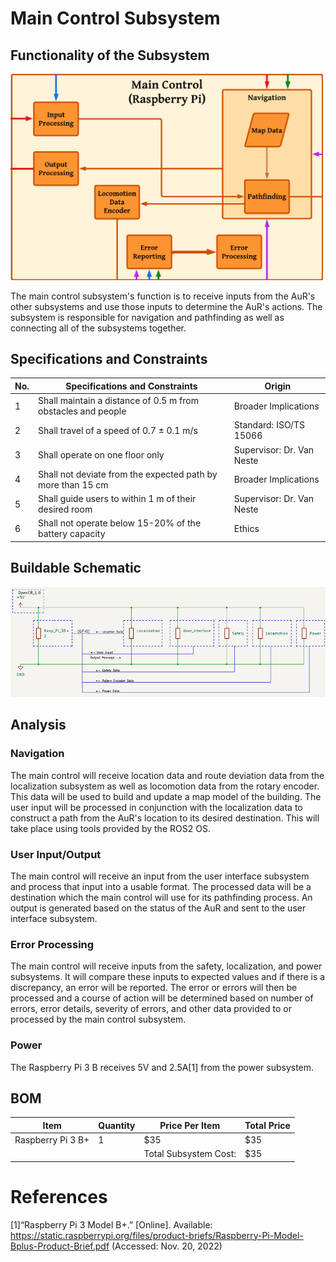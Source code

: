 # Main Control Subsystem

## Functionality of the Subsystem
<img src="Main_Cntrol_Block.png" alt="Figure 1" width="500" style="  margin-left: auto; margin-right: auto;"/>

The main control subsystem's function is to receive inputs from the AuR's other subsystems and use those inputs to determine the AuR's actions. The subsystem is responsible for navigation and pathfinding as well as connecting all of the subsystems together.

## Specifications and Constraints
| No. | Specifications and Constraints | Origin |
|-|-|-|
| 1 | Shall maintain a distance of 0.5 m from obstacles and people | Broader Implications |
| 2 | Shall travel of a speed of 0.7 ± 0.1 m/s | Standard: ISO/TS 15066 |
| 3 | Shall operate on one floor only | Supervisor: Dr. Van Neste |
| 4 | Shall not deviate from the expected path by more than 15 cm | Broader Implications |
| 5 | Shall guide users to within 1 m of their desired room | Supervisor: Dr. Van Neste |
| 6 | Shall not operate below 15-20% of the battery capacity | Ethics |

## Buildable Schematic
![Alt text](Main_Control_Diagram.png)

## Analysis
### Navigation
The main control will receive location data and route deviation data from the localization subsystem as well as locomotion data from the rotary encoder. This data will be used to build and update a map model of the building. The user input will be processed in conjunction with the localization data to construct a path from the AuR's location to its desired destination. This will take place using tools provided by the ROS2 OS.
### User Input/Output
The main control will receive an input from the user interface subsystem and process that input into a usable format. The processed data will be a destination which the main control will use for its pathfinding process. An output is generated based on the status of the AuR and sent to the user interface subsystem.
### Error Processing
The main control will receive inputs from the safety, localization, and power subsystems. It will compare these inputs to expected values and if there is a discrepancy, an error will be reported. The error or errors will then be processed and a course of action will be determined based on number of errors, error details, severity of errors, and other data provided to or processed by the main control subsystem.
### Power
The Raspberry Pi 3 B receives 5V and 2.5A[1] from the power subsystem.

## BOM
| Item | Quantity | Price Per Item | Total Price |
|-|-|-|-|
| Raspberry Pi 3 B+ | 1 | $35 | $35 |
| | | Total Subsystem Cost: | $35 |

# References
[1]“Raspberry Pi 3 Model B+.” [Online]. Available: https://static.raspberrypi.org/files/product-briefs/Raspberry-Pi-Model-Bplus-Product-Brief.pdf (Accessed: Nov. 20, 2022)


